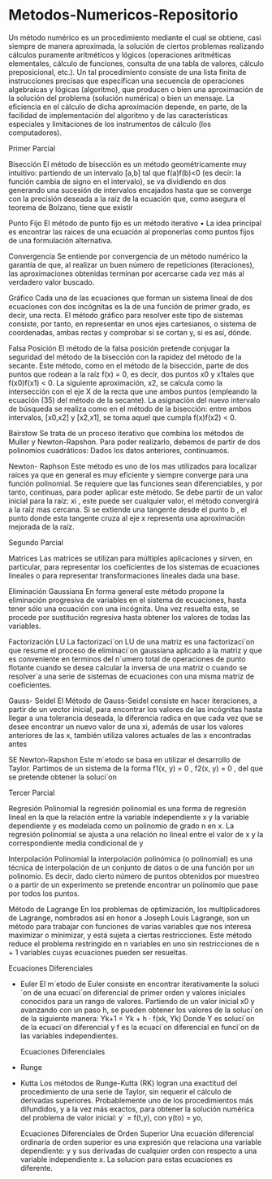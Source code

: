 # Metodos-Numericos-Repositorio

Un método numérico es un procedimiento mediante el cual se obtiene, casi siempre de manera aproximada, 
la solución de ciertos problemas realizando cálculos puramente aritméticos y lógicos (operaciones aritméticas elementales,
cálculo de funciones, consulta de una tabla de valores, cálculo preposicional, etc.). 
Un tal procedimiento consiste de una lista finita de instrucciones precisas que especifican una 
secuencia de operaciones algebraicas y lógicas (algoritmo), 
que producen o bien una aproximación de la solución del problema (solución numérica) o bien un mensaje. 
La eficiencia en el cálculo de dicha aproximación depende, en parte, de la facilidad de implementación del algoritmo y de
las características especiales y limitaciones de los instrumentos de cálculo (los computadores).

Primer 
Parcial

  Bisección
    El método de bisección es un método geométricamente muy intuitivo: partiendo de un intervalo 
[a,b] tal que f(a)f(b)<0 (es decir: la función cambia de signo en el intervalo), se va dividiendo en dos generando una sucesión de intervalos encajados hasta que se converge con la precisión deseada a la raíz de la ecuación que, como asegura el teorema de Bolzano, tiene que existir

  Punto
Fijo
    El método de punto fijo es un método
iterativo
• La idea principal es encontrar las raices de
una ecuación al proponerlas como puntos
fijos de una formulación alternativa.

  Convergencia
    Se entiende por convergencia de un método numérico la garantía de que, al realizar un buen número de repeticiones (iteraciones), las aproximaciones obtenidas terminan por acercarse cada vez más al verdadero valor buscado.

  Gráfico
    Cada una de las ecuaciones que forman un sistema lineal de dos ecuaciones con dos incógnitas es la de una función de primer grado, es decir, una recta. El método gráfico para resolver este tipo de sistemas consiste, por tanto, en representar en unos ejes cartesianos, o sistema de coordenadas, ambas rectas y comprobar si se cortan y, si es así, dónde.

  Falsa
Posición
    El método de la falsa posición pretende conjugar la seguridad del método de la bisección con la rapidez del método de la secante. Este método, como en el método de la bisección, parte de dos puntos que rodean a la raíz f(x) = 0, es decir, dos puntos x0 y x1tales que f(x0)f(x1) < 0. La siguiente aproximación, x2, se calcula como la intersección con el eje X de la recta que une ambos puntos (empleando la ecuación (35) del método de la secante). La asignación del nuevo intervalo de búsqueda se realiza como en el método de la bisección: entre ambos intervalos, [x0,x2] y [x2,x1], se toma aquel que cumpla f(x)f(x2) < 0.

  Bairstow
    Se trata de un proceso iterativo que combina los métodos de Muller y Newton-Rapshon. Para poder realizarlo, debemos de partir de dos polinomios cuadráticos:
Dados los datos anteriores, continuamos.

  Newton-
Raphson
    Este método es uno de los mas utilizados para localizar raíces ya que en general es muy eficiente y siempre converge para una función polinomial.
Se requiere que las funciones sean diferenciables, y por tanto, continuas, para poder aplicar este método.
Se debe partir de  un valor inicial para la raíz: xi , este puede ser cualquier valor, el método convergirá a la raíz mas cercana.
Si se extiende una tangente desde el punto b , el punto donde esta tangente cruza al eje x representa una aproximación mejorada de la raíz.



Segundo 
Parcial

  Matrices
    Las matrices se utilizan para múltiples aplicaciones y sirven, en particular, para representar los coeficientes de los sistemas de ecuaciones lineales o para representar transformaciones lineales dada una base.

  Eliminación
Gaussiana
    En forma general este método propone la eliminación progresiva de variables en el sistema de ecuaciones, hasta tener sólo una ecuación con una incógnita. Una vez resuelta esta, se procede por sustitución regresiva hasta obtener los valores de todas las variables.

  Factorización
LU
    La factorizaci´on LU de una matriz es una factorizaci´on que resume el proceso de eliminaci´on gaussiana
aplicado a la matriz y que es conveniente en terminos del n´umero total de operaciones de punto flotante cuando
se desea calcular la inversa de una matriz o cuando se resolver´a una serie de sistemas de ecuaciones con una
misma matriz de coeficientes.

  Gauss-
Seidel
    El Método de Gauss-Seidel consiste en hacer iteraciones, a partir de un vector inicial, para encontrar los valores de las incógnitas hasta llegar a una tolerancia deseada, la diferencia radica en que cada vez que se desee encontrar un nuevo valor de una xi, además de usar los valores anteriores de las x, también utiliza valores actuales de las x encontradas antes 

  SE
Newton-Rapshon
    Este m´etodo se basa en utilizar el desarrollo de Taylor. Partimos de un
sistema de la forma
f1(x, y) = 0 ,
f2(x, y) = 0 ,
del que se pretende obtener la soluci´on



Tercer 
Parcial

  Regresión
Polinomial
     la regresión polinomial es una forma de regresión lineal en la que la relación entre la variable independiente x y la variable dependiente y es modelada como un polinomio de grado n en x. La regresión polinomial se ajusta a una relación no lineal entre el valor de x y la correspondiente media condicional de y

  Interpolación
Polinomial
    la interpolación polinómica (o polinomial) es una técnica de interpolación de un conjunto de datos o de una función por un polinomio. Es decir, dado cierto número de puntos obtenidos por muestreo o a partir de un experimento se pretende encontrar un polinomio que pase por todos los puntos.



  Método
de Lagrange
    En los problemas de optimización, los multiplicadores de Lagrange, nombrados así en honor a Joseph Louis Lagrange, son un método para trabajar con funciones de varias variables que nos interesa maximizar o minimizar, y está sujeta a ciertas restricciones. Este método reduce el problema restringido en n variables en uno sin restricciones de n + 1 variables cuyas ecuaciones pueden ser resueltas.

  Ecuaciones
Diferenciales
- Euler
    El m´etodo de Euler consiste en encontrar iterativamente la soluci´on de una ecuaci´on diferencial de
primer orden y valores iniciales conocidos para un rango de valores. Partiendo de un valor inicial x0
y avanzando con un paso h, se pueden obtener los valores de la soluci´on de la siguiente manera:
Yk+1 = Yk + h · f(xk, Yk)
Donde Y es soluci´on de la ecuaci´on diferencial y f es la ecuaci´on diferencial en funci´on de las
variables independientes.

  Ecuaciones
Diferenciales
- Runge
- Kutta
    Los métodos de Runge-Kutta (RK) logran una exactitud del procedimiento de una
serie de Taylor, sin requerir el cálculo de derivadas superiores.
Probablemente uno de los procedimientos más difundidos, y a la vez más exactos,
para obtener la solución numérica del problema de valor inicial:
y´ = f(t,y), con y(to) = yo,

  Ecuaciones
Diferenciales
de Orden
Superior
    Una ecuación diferencial ordinaria de orden superior es una expresión que relaciona una
variable dependiente: y y sus derivadas de cualquier orden con respecto a una variable independiente
x. La solucion para estas ecuaciones es diferente.
